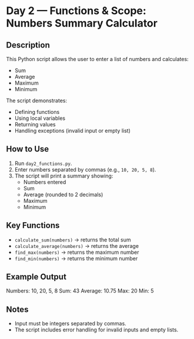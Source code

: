 # Day 2 — Functions & Scope: Numbers Summary Calculator

## Description
This Python script allows the user to enter a list of numbers and calculates:
- Sum
- Average
- Maximum
- Minimum

The script demonstrates:
- Defining functions
- Using local variables
- Returning values
- Handling exceptions (invalid input or empty list)

## How to Use
1. Run `day2_functions.py`.
2. Enter numbers separated by commas (e.g., `10, 20, 5, 8`).
3. The script will print a summary showing:
   - Numbers entered
   - Sum
   - Average (rounded to 2 decimals)
   - Maximum
   - Minimum

## Key Functions
- `calculate_sum(numbers)` → returns the total sum
- `calculate_average(numbers)` → returns the average
- `find_max(numbers)` → returns the maximum number
- `find_min(numbers)` → returns the minimum number

## Example Output
Numbers: 10, 20, 5, 8
Sum: 43
Average: 10.75
Max: 20
Min: 5


## Notes
- Input must be integers separated by commas.
- The script includes error handling for invalid inputs and empty lists.